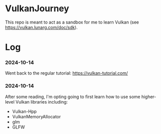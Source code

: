 # VulkanJourney
This repo is meant to act as a sandbox for me to learn Vulkan (see https://vulkan.lunarg.com/doc/sdk).

# Log
### 2024-10-14
Went back to the regular tutorial: https://vulkan-tutorial.com/

### 2024-10-14
After some reading, I'm opting going to first learn how to use some higher-level Vulkan libraries including:
- Vulkan-Hpp
- VulkanMemoryAllocator
- glm
- GLFW